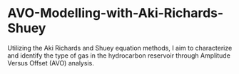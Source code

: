 # AVO-Modelling-with-Aki-Richards-Shuey
Utilizing the Aki Richards and Shuey equation methods, I aim to characterize and identify the type of gas in the hydrocarbon reservoir through Amplitude Versus Offset (AVO) analysis.
